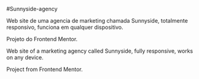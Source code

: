 #Sunnyside-agency

Web site de uma agencia de marketing chamada Sunnyside, totalmente responsivo, funciona em qualquer dispositivo.

Projeto do Frontend Mentor.


Web site of a marketing agency called Sunnyside, fully responsive, works on any device.

Project from Frontend Mentor.

